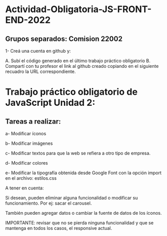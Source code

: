 # Actividad-Obligatoria-JS-FRONT-END-2022
## Grupos separados: Comision 22002

1- Creá una cuenta en github y: 

A. Subí el código generado en el último trabajo práctico obligatorio
B. Compartí con tu profesor el link al github creado copiando en el siguiente recuadro la URL correspondiente.

# Trabajo práctico obligatorio de JavaScript Unidad 2:
## Tareas a realizar:
 

a- Modificar íconos

b- Modificar imágenes

c- Modificar textos para que la web se refiera a otro tipo de empresa.

d- Modificar colores

e- Modificar la tipografía obtenida desde Google Font con la opción import en el archivo: estilos.css

A tener en cuenta:



Si desean, pueden eliminar alguna funcionalidad o modificar su funcionamiento.
Por ej: sacar el carousel.

 

También pueden agregar datos o cambiar la fuente de datos de los íconos.
 

IMPORTANTE: revisar que no se pierda ninguna funcionalidad y que se mantenga en todos los casos, el responsive actual.
